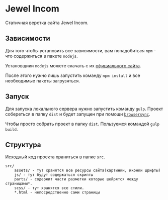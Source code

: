 ﻿# Jewel Incom

Статичная верстка сайта Jewel Incom.

## Зависимости

Для того чтобы установить все зависимости, вам понадобиться 
`npm` - что содержиться в пакете `nodejs`.

Установщики `nodejs` можете скачать с их [официального сайта](https://nodejs.org/en/download/).

После этого нужно лишь запустить команду `npm install` и все необходимые пакеты загрузяться.

## Запуск

Для запуска локального сервера нужно запустить команду
`gulp`. Проект собереться в папку `dist` и будет запущен при помощи [`browsersync`](https://browsersync.io/).

Чтобы просто собрать проект в папку `dist`. Пользуемся командой `gulp build`.

## Структура

Исходный код проекта храниться в папке `src`.

```
src/
    assets/ - тут хранятся все ресурсы сайта(картинки, иконки шрифты)
    js/ - тут будут содержаться скрипты
    parts/ - содержит части разметки которые шейрятся между страницами*. 
    scss/ - тут хранятся все стили.
    *.html - непосредственно сами страницы
``` 


